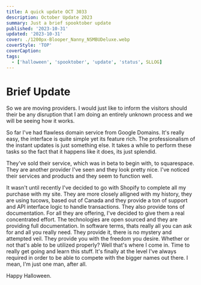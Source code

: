 ```yaml
---
title: A quick update OCT 3033
description: October Update 2023
summary: Just a brief spooktober update
published: '2023-10-31'
updated: '2023-10-31'
cover: ./1200px-Blooper_Nanny_NSMBUDeluxe.webp
coverStyle: 'TOP'
coverCaption: 
tags:
  - ['halloween', 'spooktober', 'update', 'status', SLLOG]
---
```


# Brief Update

So we are moving providers. I would just like to inform the visitors should their be any disruption that I am doing an entirely unknown process and we will be seeing how it works.  

So far I've had flawless domain service from Google Domains. It's really easy, the interface is quite simple yet its feature rich. The professionalism of the instant updates is just something else. It takes a while to perform these tasks so the fact that it happens like it does, its just splendid.  

They've sold their service, which was in beta to begin with, to squarespace. They are another provider I've seen and they look pretty nice. I've noticed their services and products and they seem to function well.  

It wasn't until recently I've decided to go with Shopify to complete all my purchase with my site. They are more closely alligned with my history, they are using tucows, based out of Canada and they provide a ton of support and API interface logic to handle transactions. They also provide tons of documentation. For all they are offering, I've decided to give them a real concentrated effort. The technologies are open sourced and they are providing full documentation. In software terms, thats really all you can ask for and all you really need. They provide it, there is no mystery and attempted veil. They provide you with the freedom you desire. Whether or not that's able to be utilized properly? Well that's where I come in. Time to really get going and learn this stuff. It's finally at the level I've always required in order to be able to compete with the bigger names out there. I mean, I'm just one man, after all.

<ImgZoom src="/quick-update-oct2023/DMW-Blooper.webp" >Happy Halloween.</ImgZoom>